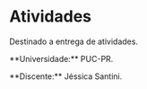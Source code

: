 # Atividades

Destinado a entrega de atividades.

<p>**Universidade:** PUC-PR.</p>
<p>**Discente:** Jéssica Santini.</p>
